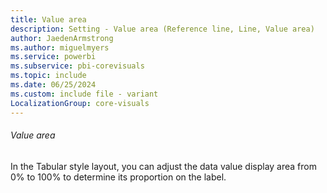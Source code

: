 ```yaml
---
title: Value area
description: Setting - Value area (Reference line, Line, Value area)
author: JaedenArmstrong
ms.author: miguelmyers
ms.service: powerbi
ms.subservice: pbi-corevisuals
ms.topic: include
ms.date: 06/25/2024
ms.custom: include file - variant
LocalizationGroup: core-visuals
---
```

###### Value area

In the Tabular style layout, you can adjust the data value display area from 0% to 100% to determine its proportion on the label.
